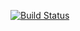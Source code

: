 [![Build Status](https://travis-ci.org/Hein1P/sem.svg?branch=master)](https://travis-ci.org/Hein1P/sem)